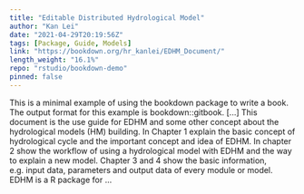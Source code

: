 ```yaml
---
title: "Editable Distributed Hydrological Model"
author: "Kan Lei"
date: "2021-04-29T20:19:56Z"
tags: [Package, Guide, Models]
link: "https://bookdown.org/hr_kanlei/EDHM_Document/"
length_weight: "16.1%"
repo: "rstudio/bookdown-demo"
pinned: false
---
```


This is a minimal example of using the bookdown package to write a book. The output format for this example is bookdown::gitbook. [...] This document is the use guide for EDHM and some other concept about the hydrological models (HM) building. In Chapter 1 explain the basic concept of hydrological cycle and the important concept and idea of EDHM. In chapter 2 show the workflow of using a hydrological model with EDHM and the way to explain a new model. Chapter 3 and 4 show the basic information, e.g. input data, parameters and output data of every module or model. EDHM is a R package for ...
